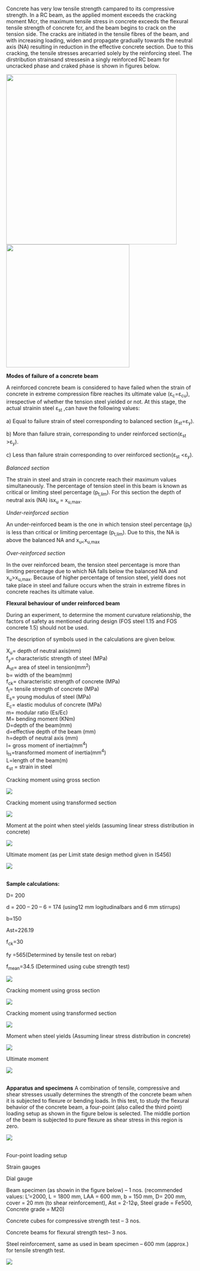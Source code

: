 
Concrete has very low tensile strength campared to its compressive strength. In a RC beam, as the applied moment exceeds the cracking moment Mcr, the maximum tensile stress in concrete exceeds the flexural tensile strength of concrete fcr, and the beam begins to crack on the tension side. The cracks are initiated in the tensile fibres of the beam, and with increasing loading, widen and propagate gradually towards the neutral axis (NA) resulting in reduction in the effective concrete section. Due to this cracking, the tensile stresses arecarried  solely by the reinforcing steel. The dirstribution strainsand stressesin a singly reinforced RC beam for uncracked phase and craked phase is shown in figures below.

<img src="images/th1.png" height="455px"><br>
<img src="images/th2.png" height="329px">

<strong>Modes of failure of a concrete beam</strong><br>

A reinforced concrete beam is considered to have failed when the strain of concrete in extreme compression fibre reaches its ultimate value (ε<sub>c</sub>=ε<sub>cu</sub>), irrespective of whether the tension steel yielded or not. At this stage, the actual strainin steel ε<sub>st</sub> ,can have the following values:

  a) Equal to failure strain of steel corresponding to balanced section (ε<sub>st</sub>=ε<sub>y</sub>).

  b) More than failure strain, corresponding to under reinforced section(ε<sub>st</sub> >ε<sub>y</sub>).

  c) Less than failure strain corresponding to over reinforced section(ε<sub>st</sub> <ε<sub>y</sub>).

<i>Balanced section</i>

The strain in steel and strain in concrete reach their maximum values simultaneously. The percentage of tension steel in this beam is known as critical or limiting steel percentage (p<sub>t,lim</sub>). For this section the depth of neutral axis (NA) isx<sub>u</sub> = x<sub>u,max</sub>.  

<i>Under-reinforced section </i>

An under-reinforced beam is the one in which tension steel percentage (p<sub>t</sub>) is less than critical or limiting percentage (p<sub>t,lim</sub>). Due to this, the NA is above the balanced NA and x<sub>u<</sub>x<sub>u,max</sub>

<i>Over-reinforced section</i>
  
In the over reinforced beam, the tension steel percentage is more than limiting percentage due to which NA falls below the balanced NA and x<sub>u</sub>>x<sub>u,max</sub>. Because of higher percentage of tension steel, yield does not take place in steel and failure occurs when the strain in extreme fibres in concrete reaches its ultimate value.  

<strong>Flexural behaviour of under reinforced beam </strong>
  
During an experiment, to determine the moment curvature relationship, the factors of safety as mentioned during design (FOS steel 1.15 and FOS concrete 1.5) should not be used.

The description of symbols used in the calculations are given below.

X<sub>u</sub>= depth of neutral axis(mm)<br>
f<sub>y</sub>= characteristic strength of steel (MPa)<br>
A<sub>st</sub>= area of steel in tension(mm<sup>2</sup>)<br>
b= width of the beam(mm)<br>
f<sub>ck</sub>= characteristic strength of concrete (MPa)<br>
f<sub>t</sub>= tensile strength of concrete (MPa)<br>
E<sub>s</sub>= young modulus of steel (MPa)<br>
E<sub>c</sub>= elastic modulus of concrete (MPa)<br>
m= modular ratio (Es/Ec)<br>
M= bending moment (KNm)<br>
D=depth of the beam(mm)<br>
d=effective depth of the beam (mm)<br>
h=depth of neutral axis (mm)<br>
I= gross moment of inertia(mm<sup>4</sup>)<br>
I<sub>ts</sub>=transformed moment of inertia(mm<sup>4</sup>)<br>
L=length of the beam(m)<br>
ε<sub>st</sub> = strain in steel<br>

Cracking moment using gross section

<img src="images/f1.png" ><br>

Cracking moment using transformed section

<img src="images/f2.png" ><br>

Moment at the point when steel yields (assuming linear stress distribution in concrete)

<img src="images/f3.png" ><br>

Ultimate moment (as per Limit state design method given in IS456)

<img src="images/f4.png" ><br><br>

<strong>Sample calculations:</strong>
  
D= 200
  
d = 200 – 20 – 6 = 174 (using12 mm logitudinalbars and 6 mm stirrups)
  
b=150
  
Ast=226.19
  
f<sub>ck</sub>=30

fy =565(Determined by tensile test on rebar)
  
f<sub>mean</sub>=34.5  (Determined using cube strength test)

<img src="images/f5.png" ><br>

Cracking moment using gross section

<img src="images/f6.png" ><br>

Cracking moment using transformed section

<img src="images/f7.png" ><br>

Moment when steel yields (Assuming linear stress distribution in concrete)

<img src="images/f8.png" ><br>

Ultimate moment

<img src="images/f9.png" ><br><br>

<strong>Apparatus and specimens</strong>
A combination of tensile, compressive and shear stresses usually determines the strength of the concrete beam when it is subjected to flexure or bending loads. In this test, to study the flexural behavior of the concrete beam, a four-point (also called the third point) loading setup as shown in the figure below is selected. The middle portion of the beam is subjected to pure flexure as shear stress in this region is zero. 

<img src="images/th3.png" ><br><br>

Four-point loading setup
  
Strain gauges
  
Dial gauge
  
Beam specimen (as showin in the figure below) – 1 nos. (recommended values: L’=2000, L = 1800 mm, LAA = 600 mm, b = 150 mm, D= 200 mm, cover = 20 mm (to shear reinforcement), Ast = 2-12φ, Steel grade = Fe500, Concrete grade = M20)
  
Concrete cubes for compressive strength test – 3 nos.
  
Concrete beams for flexural strength test– 3 nos.
  
Steel reinforcement, same as used in beam specimen – 600 mm (approx.) for tensile strength test.

<img src="images/th4.png" ><br><br>


<!-- A reinforced concrete beam is considered to have failed when the strain of concrete in extreme compression fibre reaches its ultimate value (εc=εcu), irrespective of whether the tension steel yielded or not. At this stage, the actual strainin steel εst ,can have the following values:

where f<sub>ck</sub> is the characteristic strength of concrete in MPa. This specified value is given after taking long term effects, i.e., creep etc, and other safety factors into account, for design purposes. To know the accurate value of elastic modulus of a concrete batch, laboratory test can be done.

The stress strain curve of concrete, when loaded in compression is not linear. This is because of internal micro cracking which occurs during the application of the load. A virgin specimen generally exhibits more marked curvilinearity. Because of this curvilinear nature of the curve, three times of moduli of elasticity can be defined:

<ul>1. Tangent modulus at a specified strain level</ul>
<ul>2. Initial tangent modulus</ul>
<ul>3. Secant modulus</ul>

It is difficult to determine, from static load test, the initial tangent modulus precisely. Other tests such as resonance vibration or ultrasonic pulse velocity test called dynamic tests can be used to determine it approximately. The secant modulus varies least with increasing stress/strain level and hence has been adopted by all codes of practice to define the static modulus of elasticity. Further, to ensure a degree of consistency, the effects of hysteresis (due to repeated loading and unloading) must be eliminated and the secant value determined at specified stress levels. A specimen which has been loaded and unloaded several times (up to a reasonable level of stress) will exhibit a nearly linear stress strain curve up to 30% to 40% of its ultimate strength.

For design purposes the static modulus of elasticity is considered equivalent to the chord modulus of deformation when the test specimen is loaded F<sub>c</sub>/9 MPa and F<sub>c</sub>/3 MPa where F<sub>c</sub> is average cylindrical compressive strength of concrete at 28 days age. The loading profile for determining the static modulus of elasticity of hardened concrete is shown in the figure below.

<img src="images/pic1.png" height="350px">

<table style="width: 600px">
    <tr style="background-color: #000; color: #FFF; text-align : center;">
       <td colspan="2" style="padding: 10px">Apparatus:</td>
   </tr>
   <tr>
      <td style="padding: 10px">Name</td>
      <td>Remarks</td>
   </tr>
   <tr>
      <td style="padding: 10px">CTM</td>
      <td style="padding: 10px">Conforming to IS 14858. The compression testing machine shall be capable of applying loads at a specified rate and maintaining it at the required level.</td>
   </tr>
   <tr>
      <td style="padding: 10px">Strain measuring apparatus</td>
      <td style="padding: 10px">Strain gauges, Compressometer-Extensometers</td>
   </tr>
</table>


Number of specimens:

For measuring the modulus of elasticity- Two cylindrical specimens of preferably diameter 150 mm and height 300 mm casted with the same concrete mix and batch as cubes. For measuring the compressive strength- Three concrete cubes of side 150 mm.

Testing conditions: Normally test shall be made when the specimens reach the age of 28 days. -->
